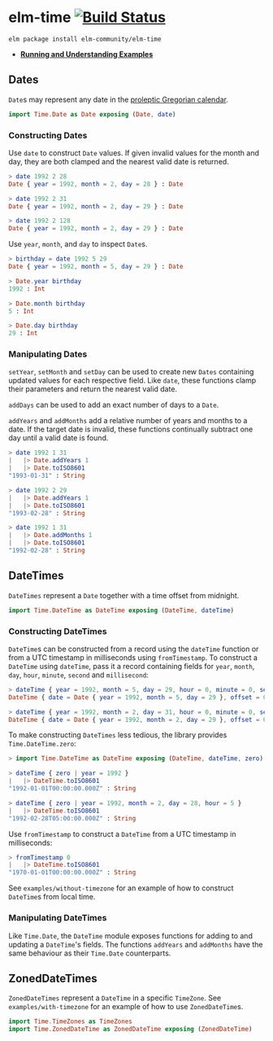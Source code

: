 # elm-time [![Build Status](https://travis-ci.org/elm-community/elm-time.svg)](https://travis-ci.org/elm-community/elm-time)

``` shell
elm package install elm-community/elm-time
```

* **[Running and Understanding Examples](https://github.com/elm-community/elm-time/wiki/The-Examples)**

## Dates

`Date`s may represent any date in the [proleptic Gregorian calendar][cal].

``` elm
import Time.Date as Date exposing (Date, date)
```

### Constructing Dates

Use `date` to construct `Date` values.  If given invalid values for
the month and day, they are both clamped and the nearest valid date is
returned.

``` elm
> date 1992 2 28
Date { year = 1992, month = 2, day = 28 } : Date

> date 1992 2 31
Date { year = 1992, month = 2, day = 29 } : Date

> date 1992 2 128
Date { year = 1992, month = 2, day = 29 } : Date
```

Use `year`, `month`, and `day` to inspect `Date`s.

``` elm
> birthday = date 1992 5 29
Date { year = 1992, month = 5, day = 29 } : Date

> Date.year birthday
1992 : Int

> Date.month birthday
5 : Int

> Date.day birthday
29 : Int
```

### Manipulating Dates

`setYear`, `setMonth` and `setDay` can be used to create new `Dates`
containing updated values for each respective field.  Like `date`,
these functions clamp their parameters and return the nearest valid
date.

`addDays` can be used to add an exact number of days to a `Date`.

`addYears` and `addMonths` add a relative number of years and months
to a date.  If the target date is invalid, these functions continually
subtract one day until a valid date is found.

``` elm
> date 1992 1 31
|   |> Date.addYears 1
|   |> Date.toISO8601
"1993-01-31" : String

> date 1992 2 29
|   |> Date.addYears 1
|   |> Date.toISO8601
"1993-02-28" : String

> date 1992 1 31
|   |> Date.addMonths 1
|   |> Date.toISO8601
"1992-02-28" : String
```

## DateTimes

`DateTimes` represent a `Date` together with a time offset from midnight.

``` elm
import Time.DateTime as DateTime exposing (DateTime, dateTime)
```

### Constructing DateTimes

`DateTime`s can be constructed from a record using the `dateTime`
function or from a UTC timestamp in milliseconds using `fromTimestamp`.
To construct a `DateTime` using `dateTime`, pass it a record
containing fields for `year`, `month`, `day`, `hour`, `minute`,
`second` and `millisecond`:

``` elm
> dateTime { year = 1992, month = 5, day = 29, hour = 0, minute = 0, second = 0, millisecond = 0 }
DateTime { date = Date { year = 1992, month = 5, day = 29 }, offset = 0 } : Date

> dateTime { year = 1992, month = 2, day = 31, hour = 0, minute = 0, second = 0, millisecond = 0 }
DateTime { date = Date { year = 1992, month = 2, day = 29 }, offset = 0 } : Date
```

To make constructing `DateTimes` less tedious, the library provides
`Time.DateTime.zero`:

``` elm
> import Time.DateTime as DateTime exposing (DateTime, dateTime, zero)

> dateTime { zero | year = 1992 }
|   |> DateTime.toISO8601
"1992-01-01T00:00:00.000Z" : String

> dateTime { zero | year = 1992, month = 2, day = 28, hour = 5 }
|   |> DateTime.toISO8601
"1992-02-28T05:00:00.000Z" : String
```

Use `fromTimestamp` to construct a `DateTime` from a UTC timestamp in
milliseconds:

``` elm
> fromTimestamp 0
|   |> DateTime.toISO8601
"1970-01-01T00:00:00.000Z" : String
```

See `examples/without-timezone` for an example of how to construct
`DateTime`s from local time.

### Manipulating DateTimes

Like `Time.Date`, the `DateTime` module exposes functions for adding
to and updating a `DateTime`'s fields.  The functions `addYears` and
`addMonths` have the same behaviour as their `Time.Date` counterparts.

## ZonedDateTimes

`ZonedDateTimes` represent a `DateTime` in a specific `TimeZone`. See
`examples/with-timezone` for an example of how to use `ZonedDateTime`s.

``` elm
import Time.TimeZones as TimeZones
import Time.ZonedDateTime as ZonedDateTime exposing (ZonedDateTime)
```


[cal]: https://en.wikipedia.org/wiki/Proleptic_Gregorian_calendar
